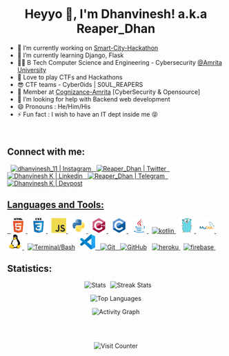 <h1 align="center">Heyyo 👋, I'm Dhanvinesh! a.k.a Reaper_Dhan</h1>

- 🔭 I’m currently working on <a href="https://github.com/Reaper-Dhan/Smart-City-Hackathon">Smart-City-Hackathon</a> 
- 🌱 I’m currently learning Django, Flask
- 👨‍🎓 B Tech Computer Science and Engineering - Cybersecurity <a href="https://www.amrita.edu/school/engineering/chennai">@Amrita University</a>
- 🤩 Love to play CTFs and Hackathons
- 😎 CTF teams - Cyber0ids | S0UL_REAPERS
- 🤝 Member at <a href="https://github.com/cognizance-amrita">Cognizance-Amrita</a> [CyberSecurity & Opensource]
- 🤔 I’m looking for help with Backend web development
- 😄 Pronouns : He/Him/His
- ⚡ Fun fact : I wish to have an IT dept inside me 😝
<br>

## Connect with me:
&nbsp;
<a href="https://instagram.com/dhanvinesh_11"><img alt="dhanvinesh_11 | Instagram" width="35" height="35" src="https://image.flaticon.com/icons/png/512/2111/2111463.png" /> &nbsp;
<a href="https://twitter.com/Reaper_Dhan"><img alt="Reaper_Dhan | Twitter" width="35" height="35" src="https://image.flaticon.com/icons/png/512/733/733579.png" /> &nbsp;
<a href="https://www.linkedin.com/in/ReaperDhan/"><img alt="Dhanvinesh K | Linkedin" width="35" height="35" src="https://img.icons8.com/external-justicon-flat-justicon/64/000000/external-linkedin-social-media-justicon-flat-justicon.png"/> &nbsp;
<a href="https://t.me/Reaper_Dhan"><img alt="Reaper_Dhan | Telegram" width="35" height="35" src="https://img.icons8.com/fluency/144/000000/telegram-app.png"/> &nbsp;
<a href="https://devpost.com/dhanvineshk2003?ref_content=user-portfolio&ref_feature=portfolio&ref_medium=global-nav"><img alt="Dhanvinesh K | Devpost" width="35" height="35" src="https://www.vectorlogo.zone/logos/devpost/devpost-icon.svg" >
<br>

## Languages and Tools:
&nbsp;
<a href="https://www.w3schools.com/html/"> <img src="https://raw.githubusercontent.com/devicons/devicon/master/icons/html5/html5-original-wordmark.svg" alt="HTML5" width="35" height="35"/> </a> &nbsp;
<a href="https://www.w3schools.com/css/"> <img src="https://raw.githubusercontent.com/devicons/devicon/master/icons/css3/css3-original-wordmark.svg" alt="CSS3" width="35" height="35"/> </a> &nbsp;
<a href="https://www.w3schools.com/js/"> <img src="https://raw.githubusercontent.com/devicons/devicon/master/icons/javascript/javascript-original.svg" alt="Javascript" width="35" height="35"/> </a> &nbsp;
<a href="https://www.python.org"> <img src="https://raw.githubusercontent.com/devicons/devicon/master/icons/python/python-original.svg" alt="Python" width="35" height="35"/> </a> &nbsp;
<a href="https://www.w3schools.com/cpp/"> <img src="https://raw.githubusercontent.com/devicons/devicon/master/icons/cplusplus/cplusplus-original.svg" alt="C++" width="35" height="35"/> </a> &nbsp;
<a href="https://www.programiz.com/c-programming"> <img src="https://raw.githubusercontent.com/devicons/devicon/master/icons/c/c-original.svg" alt="C" width="35" height="35"/> </a> &nbsp;
<a href="https://www.w3schools.com/java/"> <img src="https://raw.githubusercontent.com/devicons/devicon/master/icons/java/java-original.svg" alt="java" width="35" height="35"/> </a> &nbsp;
<a href="https://kotlinlang.org"> <img src="https://www.vectorlogo.zone/logos/kotlinlang/kotlinlang-icon.svg" alt="kotlin" width="35" height="35"/> </a> &nbsp;
<a href="https://golang.org"> <img src="https://raw.githubusercontent.com/devicons/devicon/master/icons/go/go-original.svg" alt="go" width="35" height="35"/> </a> &nbsp;
<a href="https://www.mysql.com/"> <img src="https://raw.githubusercontent.com/devicons/devicon/master/icons/mysql/mysql-original-wordmark.svg" alt="mysql" width="35" height="35"/> </a> &nbsp;
<a href="https://www.linux.org/"> <img src="https://raw.githubusercontent.com/devicons/devicon/master/icons/linux/linux-original.svg" alt="linux" width="35" height="35"/> </a> &nbsp;
<a href="https://www.tutorialspoint.com/unix/shell_scripting.htm"><img alt="Terminal/Bash" width="35" height="35" src="https://image.flaticon.com/icons/png/512/668/668453.png" /></a> &nbsp;
<a href="https://code.visualstudio.com/"> <img alt="VS Code" width="35" height="35" src="https://raw.githubusercontent.com/github/explore/80688e429a7d4ef2fca1e82350fe8e3517d3494d/topics/visual-studio-code/visual-studio-code.png"> &nbsp;
<a href="https://git-scm.com/"><img alt="Git" width="35" height="35" src="https://image.flaticon.com/icons/png/512/2111/2111288.png" /> &nbsp;
<a href="https://www.github.com"><img alt="GitHub" width="35" height="35" src="https://image.flaticon.com/icons/png/512/270/270798.png" /></a> &nbsp;
 <a href="https://heroku.com"> <img src="https://www.vectorlogo.zone/logos/heroku/heroku-icon.svg" alt="heroku" width="35" height="35"/> </a> &nbsp;
<a href="https://firebase.google.com/"> <img src="https://www.vectorlogo.zone/logos/firebase/firebase-icon.svg" alt="firebase" width="35" height="35"/> </a> &nbsp;
<br>
  
## Statistics:
  <p></p>
<p align="center"><img alt="Stats" width="46%" src="https://github-readme-stats.vercel.app/api?username=Reaper-Dhan&show_icons=true&theme=radical" hspace="10"><img alt="Streak Stats" width="46%" src="http://github-readme-streak-stats.herokuapp.com?user=Reaper-Dhan&theme=radical&date_format=j%20M%5B%20Y%5D&fire=3C95FF"></p>
<p align="center"><img alt="Top Languages" width="40%" src="https://github-readme-stats.vercel.app/api/top-langs/?username=Reaper-Dhan&theme=radical&layout=compact"></p>
<p align="center"><img alt="Activity Graph" width="94%" src="https://activity-graph.herokuapp.com/graph?username=Reaper-Dhan&theme=dracula"></p>
  <p><br><br></p>
<p align="center"><img alt="Visit Counter" align-items="center" width="40%" height="43" src="https://profile-counter.glitch.me/{Reaper-Dhan}/count.svg"></p>
